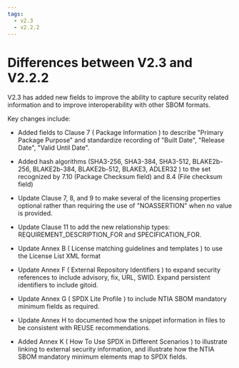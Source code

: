 ```yaml
---
tags:
  - v2.3
  - v2.2.2
---
```


# Differences between V2.3 and V2.2.2

V2.3 has added new fields to improve the ability to capture security related
information and to improve interoperability with other SBOM formats.

Key changes include:

- Added fields to Clause 7 ( Package Information ) to describe
  "Primary Package Purpose" and standardize recording of "Built Date",
  "Release Date", "Valid Until Date".

- Added hash algorithms (SHA3-256, SHA3-384, SHA3-512, BLAKE2b-256,
  BLAKE2b-384, BLAKE2b-512, BLAKE3, ADLER32 ) to the set recognized by 7.10
  (Package Checksum field) and 8.4 (File checksum field)

- Update Clause 7, 8, and 9 to make several of the licensing properties
  optional rather than requiring the use of "NOASSERTION" when no value is
  provided.

- Update Clause 11 to add the new relationship types:
  REQUIREMENT_DESCRIPTION_FOR and SPECIFICATION_FOR.

- Update Annex B ( License matching guidelines and templates ) to use the
  License List XML format

- Update Annex F ( External Repository Identifiers ) to expand security
  references to include advisory, fix, URL, SWID.
  Expand persistent identifiers to include gitoid.

- Update Annex G ( SPDX Lite Profile ) to include NTIA SBOM mandatory minimum
  fields as required.

- Update Annex H to documented how the snippet information in files to be
  consistent with REUSE recommendations.

- Added Annex K ( How To Use SPDX in Different Scenarios ) to illustrate
  linking to external security information, and illustrate how the NTIA SBOM
  mandatory minimum elements map to SPDX fields.
